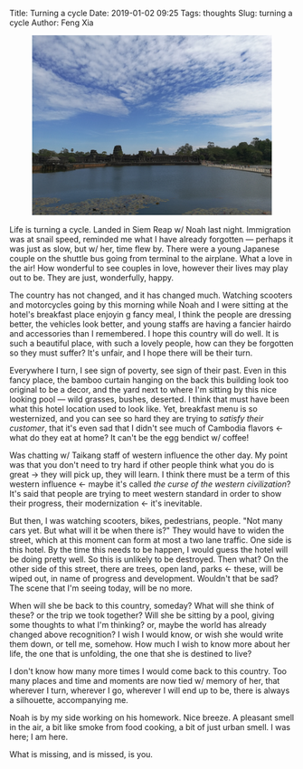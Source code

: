 Title: Turning a cycle
Date: 2019-01-02 09:25
Tags: thoughts
Slug: turning a cycle
Author: Feng Xia

<figure class="col s12">
  <img src="/images/ankor%20wat.jpg"/>
</figure>


Life is turning a cycle. Landed in Siem Reap w/ Noah last
night. Immigration was at snail speed, reminded me what I have already
forgotten &mdash; perhaps it was just as slow, but w/ her, time flew
by. There were a young Japanese couple on the shuttle bus going from
terminal to the airplane. What a love in the air! How wonderful to see
couples in love, however their lives may play out to be. They are
just, wonderfully, happy. 

The country has not changed, and it has changed much. Watching
scooters and motorcycles going by this morning while Noah and I were
sitting at the hotel's breakfast place enjoyin g fancy meal, I think
the people are dressing better, the vehicles look better, and young
staffs are having a fancier hairdo and accessories than I
remembered. I hope this country will do well. It is such a beautiful
place, with such a lovely people, how can they be forgotten so they
must suffer? It's unfair, and I hope there will be their turn.

Everywhere I turn, I see sign of poverty, see sign of their past. Even
in this fancy place, the bamboo curtain hanging on the back this
building look too original to be a decor, and the yard next to where
I'm sitting by this nice looking pool &mdash; wild grasses, bushes,
deserted. I think that must have been what this hotel location used to
look like. Yet, breakfast menu is so westernized, and you can see so
hard they are trying to _satisfy their customer_, that it's even sad
that I didn't see much of Cambodia flavors &larr; what do they eat at
home? It can't be the egg bendict w/ coffee! 

Was chatting w/ Taikang staff of western influence the other day. My
point was that you don't need to try hard if other people think what
you do is great &rarr; they will pick up, they will learn. I think
there must be a term of this western influence &larr; maybe it's
called _the curse of the western civilization_? It's said that people
are trying to meet western standard in order to show their progress,
their modernization &larr; it's inevitable.

But then, I was watching scooters, bikes, pedestrians, people. "Not
many cars yet. But what will it be when there is?" They would have to
widen the street, which at this moment can form at most a two lane
traffic. One side is this hotel. By the time this needs to be happen,
I would guess the hotel will be doing pretty well. So this is unlikely
to be destroyed. Then what? On the other side of this street, there
are trees, open land, parks &larr; these, will be wiped out, in name
of progress and development. Wouldn't that be sad? The scene that I'm
seeing today, will be no more.

When will she be back to this country, someday? What will she think of
these? or the trip we took together? Will she be sitting by a pool,
giving some thoughts to what I'm thinking? or, maybe the world has
already changed above recognition? I wish I would know, or wish she
would write them down, or tell me, somehow. How much I wish to know
more about her life, the one that is unfolding, the one that she is
destined to live?

I don't know how many more times I would come back to this
country. Too many places and time and moments are now tied w/ memory
of her, that wherever I turn, wherever I go, wherever I will end up to
be, there is always a silhouette, accompanying me.

Noah is by my side working on his homework. Nice breeze. A pleasant
smell in the air, a bit like smoke from food cooking, a bit of just
urban smell. I was here; I am here.

What is missing, and is missed, is you.
